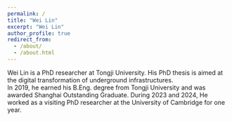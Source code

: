 ```yaml
---
permalink: /
title: "Wei Lin"
excerpt: "Wei Lin"
author_profile: true
redirect_from: 
  - /about/
  - /about.html
---
```


Wei Lin is a PhD researcher at Tongji University. His PhD thesis is aimed at the digital transformation of underground infrastructures.  
In 2019, he earned his B.Eng. degree from Tongji University and was awarded Shanghai Outstanding Graduate. During 2023 and 2024, He worked as a visiting PhD researcher at the University of Cambridge for one year.

